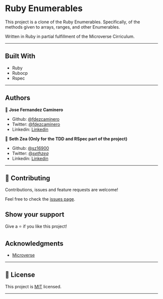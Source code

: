 # Ruby Enumerables
This project is a clone of the Ruby Enumerables. Specifically, of the methods given to arrays, ranges, and other Enumerables.

Written in Ruby in partial fulfillment of the Microverse Cirriculum.

---

## Built With

- Ruby
- Rubocp
- Rspec

---


## Authors


👤 **Jose Fernandez Caminero**

- Github: [@fdezcaminero](https://github.com/fdezcaminero)
- Twitter: [@fdezcaminero](https://twitter.com/fdezcaminero)
- Linkedin: [Linkedin](https://www.linkedin.com/in/fdezcaminero/)



👤 **Seth Zea (Only for the TDD and RSpec part of the project)**

- Github: [@sz16900](https://github.com/sz16900)
- Twitter: [@_sethzea_](https://twitter.com/_sethzea_)
- Linkedin: [Linkedin](https://www.linkedin.com/in/seth-zea/)


---

## 🤝 Contributing

Contributions, issues and feature requests are welcome!

Feel free to check the [issues page](issues/).

## Show your support

Give a ⭐️ if you like this project!

## Acknowledgments

- [Microverse](https://microverse.org)

---

## 📝 License

This project is [MIT](/LICENSE) licensed.

---
